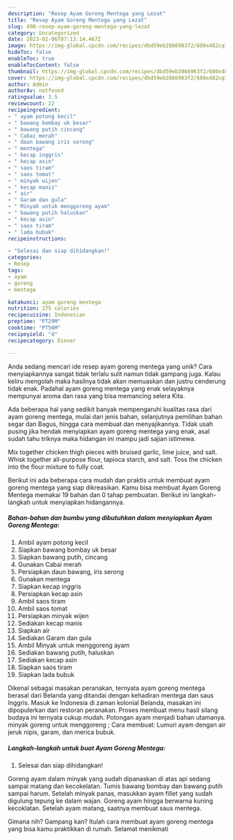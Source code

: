 ```yaml
---
description: "Resep Ayam Goreng Mentega yang Lezat"
title: "Resep Ayam Goreng Mentega yang Lezat"
slug: 490-resep-ayam-goreng-mentega-yang-lezat
category: Uncategorized
date: 2023-02-06T07:13:14.467Z
image: https://img-global.cpcdn.com/recipes/dbd59eb2866963f2/680x482cq70/ayam-goreng-mentega-foto-resep-utama.jpg
hideToc: false
enableToc: true
enableTocContent: false
thumbnail: https://img-global.cpcdn.com/recipes/dbd59eb2866963f2/680x482cq70/ayam-goreng-mentega-foto-resep-utama.jpg
cover: https://img-global.cpcdn.com/recipes/dbd59eb2866963f2/680x482cq70/ayam-goreng-mentega-foto-resep-utama.jpg
author: Admin
authorAv: notfound
ratingvalue: 3.5
reviewcount: 22
recipeingredient:
- " ayam potong kecil"
- " bawang bombay uk besar"
- " bawang putih cincang"
- " Cabai merah"
- " daun bawang iris serong"
- " mentega"
- " kecap inggris"
- " kecap asin"
- " saos tiram"
- " saos tomat"
- " minyak wijen"
- " kecap manis"
- " air"
- " Garam dan gula"
- " Minyak untuk menggoreng ayam"
- " bawang putih haluskan"
- " kecap asin"
- " saos tiram"
- " lada bubuk"
recipeinstructions:

- "Selesai dan siap dihidangkan!"
categories:
- Resep
tags:
- ayam
- goreng
- mentega

katakunci: ayam goreng mentega 
nutrition: 275 calories
recipecuisine: Indonesian
preptime: "PT29M"
cooktime: "PT56M"
recipeyield: "4"
recipecategory: Dinner

---
```





Anda sedang mencari ide resep ayam goreng mentega yang unik? Cara menyiapkannya sangat tidak terlalu sulit namun tidak gampang juga. Kalau keliru mengolah maka hasilnya tidak akan memuaskan dan justru cenderung tidak enak. Padahal ayam goreng mentega yang enak selayaknya mempunyai aroma dan rasa yang bisa memancing selera Kita.





Ada beberapa hal yang sedikit banyak mempengaruhi kualitas rasa dari ayam goreng mentega, mulai dari jenis bahan, selanjutnya pemilihan bahan segar dan Bagus, hingga cara membuat dan menyajikannya. Tidak usah pusing jika hendak menyiapkan ayam goreng mentega yang enak,      asal sudah tahu triknya maka hidangan ini mampu jadi sajian istimewa.














Mix together chicken thigh pieces with bruised garlic, lime juice, and salt. Whisk together all-purpose flour, tapioca starch, and salt. Toss the chicken into the flour mixture to fully coat.






Berikut ini ada beberapa cara mudah dan praktis untuk membuat ayam goreng mentega yang siap dikreasikan. Kamu bisa membuat Ayam Goreng Mentega memakai 19 bahan dan 0 tahap pembuatan. Berikut ini langkah-langkah untuk menyiapkan hidangannya.

<!--inarticleads1-->

##### Bahan-bahan dan bumbu yang dibutuhkan dalam menyiapkan Ayam Goreng Mentega:

1. Ambil  ayam potong kecil
1. Siapkan  bawang bombay uk besar
1. Siapkan  bawang putih, cincang
1. Gunakan  Cabai merah
1. Persiapkan  daun bawang, iris serong
1. Gunakan  mentega
1. Siapkan  kecap inggris
1. Persiapkan  kecap asin
1. Ambil  saos tiram
1. Ambil  saos tomat
1. Persiapkan  minyak wijen
1. Sediakan  kecap manis
1. Siapkan  air
1. Sediakan  Garam dan gula
1. Ambil  Minyak untuk menggoreng ayam
1. Sediakan  bawang putih, haluskan
1. Sediakan  kecap asin
1. Siapkan  saos tiram
1. Siapkan  lada bubuk


Dikenal sebagai masakan peranakan, ternyata ayam goreng mentega berasal dari Belanda yang ditandai dengan kehadiran mentega dan saus Inggris. Masuk ke Indonesia di zaman kolonial Belanda, masakan ini dipopulerkan dari restoran peranakan. Proses membuat menu hasil silang budaya ini ternyata cukup mudah. Potongan ayam menjadi bahan utamanya. minyak goreng untuk menggoreng ; Cara membuat: Lumuri ayam dengan air jeruk nipis, garam, dan merica bubuk. 

<!--inarticleads2-->

##### Langkah-langkah untuk buat Ayam Goreng Mentega:


1. Selesai dan siap dihidangkan!

Goreng ayam dalam minyak yang sudah dipanaskan di atas api sedang sampai matang dan kecokelatan. Tumis bawang bombay dan bawang putih sampai harum. Setelah minyak panas, masukkan ayam fillet yang sudah digulung tepung ke dalam wajan. Goreng ayam hingga berwarna kuning kecoklatan. Setelah ayam matang, saatnya membuat saus mentega. 

Gimana nih? Gampang kan? Itulah cara membuat ayam goreng mentega yang bisa kamu praktikkan di rumah. Selamat menikmati
